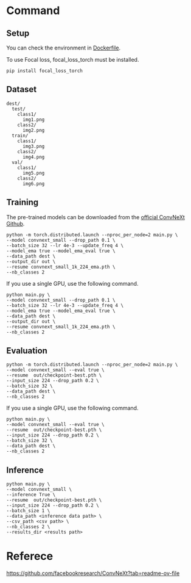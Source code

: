 # Command


## Setup

You can check the environment in [Dockerfile](https://github.com/larpp/Nanoscale_Single-vesicle_Analysis/blob/main/ConvNeXt/Dockerfile).

To use Focal loss, focal_loss_torch must be installed.
```
pip install focal_loss_torch
```

## Dataset

```
dest/
  test/
    class1/
      img1.png
    class2/
      img2.png
  train/
    class1/
      img3.png
    class2/
      img4.png
  val/
    class1/
      img5.png
    class2/
      img6.png
```

## Training

The pre-trained models can be downloaded from the [official ConvNeXt Github](https://github.com/facebookresearch/ConvNeXt?tab=readme-ov-file).

```
python -m torch.distributed.launch --nproc_per_node=2 main.py \
--model convnext_small --drop_path 0.1 \
--batch_size 32 --lr 4e-3 --update_freq 4 \
--model_ema true --model_ema_eval true \
--data_path dest \
--output_dir out \
--resume convnext_small_1k_224_ema.pth \
--nb_classes 2
```

If you use a single GPU, use the following command.

```
python main.py \
--model convnext_small --drop_path 0.1 \
--batch_size 32 --lr 4e-3 --update_freq 4 \
--model_ema true --model_ema_eval true \
--data_path dest \
--output_dir out \
--resume convnext_small_1k_224_ema.pth \
--nb_classes 2
```

## Evaluation

```
python -m torch.distributed.launch --nproc_per_node=2 main.py \
--model convnext_small --eval true \
--resume  out/checkpoint-best.pth \
--input_size 224 --drop_path 0.2 \
--batch_size 32 \
--data_path dest \
--nb_classes 2
```

If you use a single GPU, use the following command.
```
python main.py \
--model convnext_small --eval true \
--resume  out/checkpoint-best.pth \
--input_size 224 --drop_path 0.2 \
--batch_size 32 \
--data_path dest \
--nb_classes 2
```

## Inference

```
python main.py \
--model convnext_small \
--inference True \
--resume  out/checkpoint-best.pth \
--input_size 224 --drop_path 0.2 \
--batch_size 1 \
--data_path <inference data path> \
--csv_path <csv path> \
--nb_classes 2 \
--results_dir <results path>
```

# Referece
https://github.com/facebookresearch/ConvNeXt?tab=readme-ov-file
